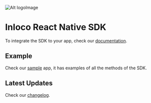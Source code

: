 ![Alt logoImage][logo]

Inloco React Native SDK
===
To integrate the SDK to your app, check our [documentation].

## Example
Check our [sample] app, it has examples of all the methods of the SDK.

## Latest Updates

Check our [changelog].

[logo]:  https://mobile-api.s3.amazonaws.com/Extras/inloco-logo-medium.png
[sample]: https://github.com/In-Loco-Media/react-native-inlocoengage/tree/master/example
[documentation]: https://docs.inloco.ai/first-steps/integrating-sdk/react
[changelog]: https://docs.inloco.ai/updates/changelog/react-native
